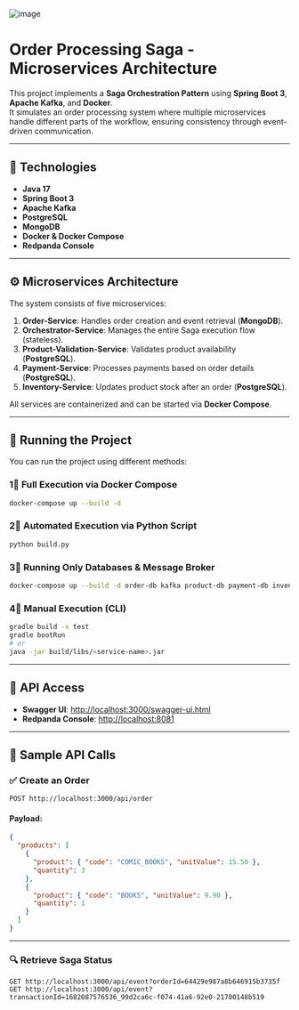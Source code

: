 ![image](https://github.com/user-attachments/assets/965e24d8-f794-4698-b113-0480d94c75a3)

# Order Processing Saga - Microservices Architecture

This project implements a **Saga Orchestration Pattern** using **Spring Boot 3**, **Apache Kafka**, and **Docker**.  
It simulates an order processing system where multiple microservices handle different parts of the workflow, ensuring consistency through event-driven communication.  

---

## 🧪 Technologies  
- **Java 17**  
- **Spring Boot 3**  
- **Apache Kafka**  
- **PostgreSQL**  
- **MongoDB**  
- **Docker & Docker Compose**  
- **Redpanda Console**  

---

## ⚙️ Microservices Architecture  
The system consists of five microservices:  

1. **Order-Service**: Handles order creation and event retrieval (**MongoDB**).  
2. **Orchestrator-Service**: Manages the entire Saga execution flow (stateless).  
3. **Product-Validation-Service**: Validates product availability (**PostgreSQL**).  
4. **Payment-Service**: Processes payments based on order details (**PostgreSQL**).  
5. **Inventory-Service**: Updates product stock after an order (**PostgreSQL**).  

All services are containerized and can be started via **Docker Compose**.  

---

## 🚀 Running the Project  

You can run the project using different methods:  

### 1⃣ **Full Execution via Docker Compose**  
```bash
docker-compose up --build -d
```

### 2⃣ **Automated Execution via Python Script**  
```bash
python build.py
```

### 3⃣ **Running Only Databases & Message Broker**  
```bash
docker-compose up --build -d order-db kafka product-db payment-db inventory-db
```

### 4⃣ **Manual Execution (CLI)**  
```bash
gradle build -x test
gradle bootRun
# or
java -jar build/libs/<service-name>.jar
```

---

## 🔗 API Access  
- **Swagger UI**: [http://localhost:3000/swagger-ui.html](http://localhost:3000/swagger-ui.html)  
- **Redpanda Console**: [http://localhost:8081](http://localhost:8081)  

---

## 📌 Sample API Calls  

### ✅ **Create an Order**  
```http
POST http://localhost:3000/api/order
```
#### **Payload:**  
```json
{
  "products": [
    {
      "product": { "code": "COMIC_BOOKS", "unitValue": 15.50 },
      "quantity": 3
    },
    {
      "product": { "code": "BOOKS", "unitValue": 9.90 },
      "quantity": 1
    }
  ]
}
```

---

### 🔍 **Retrieve Saga Status**  
```http
GET http://localhost:3000/api/event?orderId=64429e987a8b646915b3735f
GET http://localhost:3000/api/event?transactionId=1682087576536_99d2ca6c-f074-41a6-92e0-21700148b519
```

